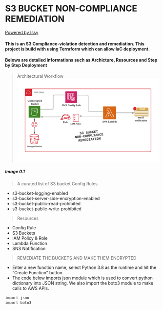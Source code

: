 # S3 BUCKET NON-COMPLIANCE REMEDIATION
[Powered by Issy](https://)

#### This is an S3 Compliance-violation detection and remediation. This project is build with using Terraform which can allow IaC deployment.

#### Belows are detailed informations such as Archicture, Resources and Step by Step Deployment

> Architectural Workflow
> ![Architectural Workflow](https://github.com/superissy/s3-compliance-tf/blob/main/image/Blank%20diagram.png)
##### Image 0.1
> A curated list of S3 bucket Config Rules 
* s3-bucket-logging-enabled
* s3-bucket-server-side-encryption-enabled
* s3-bucket-public-read-prohibited
* s3-bucket-public-write-prohibited

> Resources 
* Config Rule
* S3 Buckets
* IAM Policy & Role
* Lambda Function
* SNS Notification

> REMEDIATE THE BUCKETS AND MAKE THEM ENCRYPTED
* Enter a new function name, select Python 3.8 as the runtime and hit the “Create Function” button.
* The code below imports json module which is used to convert python dictionary into JSON string. We also import the boto3 module to make calls to AWS APIs.
```
import json
import boto3
```
